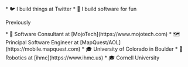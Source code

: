 <div class="none"></div>
* 🐦 I build things at Twitter
* 📱 I build software for fun

Previously

<div class="none"></div>
* 📱 Software Consultant at [MojoTech](https://www.mojotech.com)
* 🗺 Principal Software Engineer at [MapQuest/AOL](https://mobile.mapquest.com)
* 🎓 University of Colorado in Boulder
* 🤖 Robotics at [ihmc](https://www.ihmc.us)
* 🎓 Cornell University
